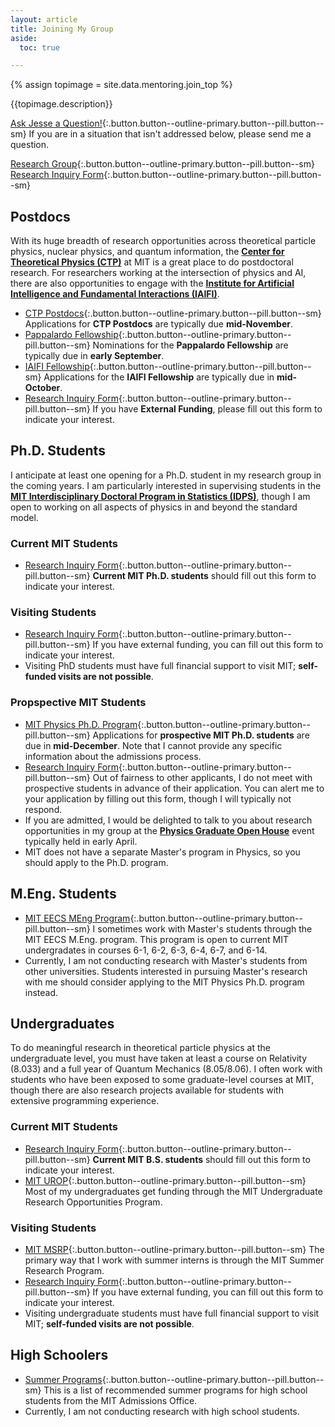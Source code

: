 ```yaml
---
layout: article
title: Joining My Group
aside:
  toc: true

---
```


{% assign topimage = site.data.mentoring.join_top %}

<!--
<center>
<img class="image-h image-h--xl rounded" src="{{topimage.image}}" title="{{topimage.hover}}"/>
</center>
-->
{{topimage.description}}

[Ask Jesse a Question!](https://forms.gle/1gbK2yhdGfAbZnJ46){:.button.button--outline-primary.button--pill.button--sm}  If you are in a situation that isn't addressed below, please send me a question.

[Research Group](group){:.button.button--outline-primary.button--pill.button--sm}
[Research Inquiry Form](https://forms.gle/dtDwGH8588dCHEfV8){:.button.button--outline-primary.button--pill.button--sm}


## Postdocs

With its huge breadth of research opportunities across theoretical particle physics, nuclear physics, and quantum information, the **[Center for Theoretical Physics (CTP)](http://ctp.mit.edu/)** at MIT is a great place to do postdoctoral research.  For researchers working at the intersection of physics and AI, there are also opportunities to engage with the **[Institute for Artificial Intelligence and Fundamental Interactions (IAIFI)]([http://iaifi.org/)**.

  * [CTP Postdocs](http://academicjobsonline.org/ajo/MIT/CTP/){:.button.button--outline-primary.button--pill.button--sm}  Applications for **CTP Postdocs** are typically due **mid-November**.
  * [Pappalardo Fellowship](https://physics.mit.edu/research/pappalardo-fellowships-in-physics/){:.button.button--outline-primary.button--pill.button--sm}  Nominations for the **Pappalardo Fellowship** are typically due in **early September**. 
  * [IAIFI Fellowship](https://iaifi.org/fellows.html){:.button.button--outline-primary.button--pill.button--sm}  Applications for the **IAIFI Fellowship** are typically due in **mid-October**.
  * [Research Inquiry Form](https://forms.gle/dtDwGH8588dCHEfV8){:.button.button--outline-primary.button--pill.button--sm}  If you have **External Funding**, please fill out this form to indicate your interest.

## Ph.D. Students

I anticipate at least one opening for a Ph.D. student in my research group in the coming years.  I am particularly interested in supervising students in the **[MIT Interdisciplinary Doctoral Program in Statistics (IDPS)](https://stat.mit.edu/academics/idps/idps-physics/)**, though I am open to working on all aspects of physics in and beyond the standard model. 

### Current MIT Students

  * [Research Inquiry Form](https://forms.gle/dtDwGH8588dCHEfV8){:.button.button--outline-primary.button--pill.button--sm}  **Current MIT Ph.D. students** should fill out this form to indicate your interest.  
  
### Visiting Students

  * [Research Inquiry Form](https://forms.gle/dtDwGH8588dCHEfV8){:.button.button--outline-primary.button--pill.button--sm}  If you have external funding, you can fill out this form to indicate your interest.
  * Visiting PhD students must have full financial support to visit MIT; **self-funded visits are not possible**.

### Propspective MIT Students

  * [MIT Physics Ph.D. Program](https://physics.mit.edu/academic-programs/graduate-students/graduate-admissions/){:.button.button--outline-primary.button--pill.button--sm}  Applications for **prospective MIT Ph.D. students** are due in **mid-December**.  Note that I cannot provide any specific information about the admissions process.
  * [Research Inquiry Form](https://forms.gle/dtDwGH8588dCHEfV8){:.button.button--outline-primary.button--pill.button--sm}  Out of fairness to other applicants, I do not meet with prospective students in advance of their application.  You can alert me to your application by filling out this form, though I will typically not respond.
  * If you are admitted, I would be delighted to talk to you about research opportunities in my group at the **[Physics Graduate Open House](https://physics.mit.edu/openhouse/)** event typically held in early April.
  * MIT does not have a separate Master's program in Physics, so you should apply to the Ph.D. program.

  
## M.Eng. Students

  * [MIT EECS MEng Program](https://www.eecs.mit.edu/academics/undergraduate-programs/meng-program/){:.button.button--outline-primary.button--pill.button--sm}  I sometimes work with Master's students through the MIT EECS M.Eng. program.  This program is open to current MIT undergradates in courses 6-1, 6-2, 6-3, 6-4, 6-7, and 6-14.
  * Currently, I am not conducting research with Master's students from other universities.  Students interested in pursuing Master's research with me should consider applying to the MIT Physics Ph.D. program instead.

## Undergraduates

To do meaningful research in theoretical particle physics at the undergraduate level, you must have taken at least a course on Relativity (8.033) and a full year of Quantum Mechanics (8.05/8.06).  I often work with students who have been exposed to some graduate-level courses at MIT, though there are also research projects available for students with extensive programming experience.

### Current MIT Students

  * [Research Inquiry Form](https://forms.gle/dtDwGH8588dCHEfV8){:.button.button--outline-primary.button--pill.button--sm}  **Current MIT B.S. students** should fill out this form to indicate your interest.
  * [MIT UROP](http://web.mit.edu/UROP/){:.button.button--outline-primary.button--pill.button--sm}  Most of my undergraduates get funding through the MIT Undergraduate Research Opportunities Program.

### Visiting Students

  * [MIT MSRP](https://oge.mit.edu/graddiversity/msrp/){:.button.button--outline-primary.button--pill.button--sm} The primary way that I work with summer interns is through the MIT Summer Research Program.
  * [Research Inquiry Form](https://forms.gle/dtDwGH8588dCHEfV8){:.button.button--outline-primary.button--pill.button--sm}  If you have external funding, you can fill out this form to indicate your interest.
  * Visiting undergraduate students must have full financial support to visit MIT; **self-funded visits are not possible**.


## High Schoolers

  * [Summer Programs](https://mitadmissions.org/apply/prepare/summer/){:.button.button--outline-primary.button--pill.button--sm}  This is a list of recommended summer programs for high school students from the MIT Admissions Office.
  * Currently, I am not conducting research with high school students.
